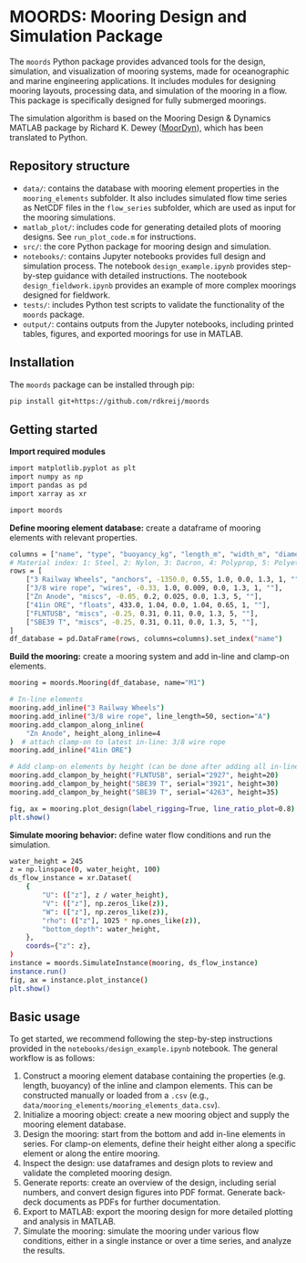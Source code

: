 # MOORDS: Mooring Design and Simulation Package

The `moords` Python package provides advanced tools for the design, simulation, and visualization of mooring systems, made for oceanographic and marine engineering applications. It includes modules for designing mooring layouts, processing data, and simulation of the mooring in a flow. This package is specifically designed for fully submerged moorings.

The simulation algorithm is based on the Mooring Design & Dynamics MATLAB package by Richard K. Dewey ([MoorDyn](https://web.uvic.ca/~rdewey/mooring/moordyn.php)), which has been translated to Python. 

<!-- ## Features
- Mooring design: enables the configuration of both in-line and clamp-on mooring elements.
- Visualization: generates detailed tables and plots for mooring layouts, including serial numbers. The package also supports exporting mooring designs to MATLAB for additional detailed plotting.
- Automated reporting: converts design overviews into PDFs for streamlined documentation.
- Mooring simulation: simulates mooring behavior under various flow conditions, either as a single instance or over a time series.  -->

## Repository structure
- `data/`: contains the database with mooring element properties in the `mooring_elements` subfolder. It also includes simulated flow time series as NetCDF files in the `flow_series` subfolder, which are used as input for the mooring simulations.
- `matlab_plot/`: includes code for generating detailed plots of mooring designs. See `run_plot_code.m` for instructions.
- `src/`: the core Python package for mooring design and simulation.
- `notebooks/`: contains Jupyter notebooks provides full design and simulation process. The notebook `design_example.ipynb` provides step-by-step guidance with detailed instructions. The nootebook `design_fieldwork.ipynb` provides an example of more complex moorings designed for fieldwork.
- `tests/`: includes Python test scripts to validate the functionality of the `moords` package.
- `output/`: contains outputs from the Jupyter notebooks, including printed tables, figures, and exported moorings for use in MATLAB.

## Installation
The `moords` package can be installed through pip:

```bash
pip install git+https://github.com/rdkreij/moords
```

## Getting started
**Import required modules**
```bash
import matplotlib.pyplot as plt
import numpy as np
import pandas as pd
import xarray as xr

import moords
```
**Define mooring element database:** create a dataframe of mooring elements with relevant properties.
```bash
columns = ["name", "type", "buoyancy_kg", "length_m", "width_m", "diameter_m", "drag", "material", "comment"]
# Material index: 1: Steel, 2: Nylon, 3: Dacron, 4: Polyprop, 5: Polyethy, 6: Kevlar, 7: Aluminum, 8: Dyneema
rows = [
    ["3 Railway Wheels", "anchors", -1350.0, 0.55, 1.0, 0.0, 1.3, 1, ""],
    ["3/8 wire rope", "wires", -0.33, 1.0, 0.009, 0.0, 1.3, 1, ""],
    ["Zn Anode", "miscs", -0.05, 0.2, 0.025, 0.0, 1.3, 5, ""],
    ["41in ORE", "floats", 433.0, 1.04, 0.0, 1.04, 0.65, 1, ""],
    ["FLNTUSB", "miscs", -0.25, 0.31, 0.11, 0.0, 1.3, 5, ""],
    ["SBE39 T", "miscs", -0.25, 0.31, 0.11, 0.0, 1.3, 5, ""],
]
df_database = pd.DataFrame(rows, columns=columns).set_index("name")
```
**Build the mooring:** create a mooring system and add in-line and clamp-on elements.
```bash
mooring = moords.Mooring(df_database, name="M1") 

# In-line elements
mooring.add_inline("3 Railway Wheels")
mooring.add_inline("3/8 wire rope", line_length=50, section="A")
mooring.add_clampon_along_inline(
    "Zn Anode", height_along_inline=4
)  # attach clamp-on to latest in-line: 3/8 wire rope
mooring.add_inline("41in ORE")

# Add clamp-on elements by height (can be done after adding all in-line elements)
mooring.add_clampon_by_height("FLNTUSB", serial="2927", height=20)
mooring.add_clampon_by_height("SBE39 T", serial="3921", height=30)
mooring.add_clampon_by_height("SBE39 T", serial="4263", height=35)

fig, ax = mooring.plot_design(label_rigging=True, line_ratio_plot=0.8)
plt.show()
```

**Simulate mooring behavior:** define water flow conditions and run the simulation.
```bash
water_height = 245
z = np.linspace(0, water_height, 100)
ds_flow_instance = xr.Dataset(
    {
        "U": (["z"], z / water_height),
        "V": (["z"], np.zeros_like(z)),
        "W": (["z"], np.zeros_like(z)),
        "rho": (["z"], 1025 * np.ones_like(z)),
        "bottom_depth": water_height,
    },
    coords={"z": z},
)
instance = moords.SimulateInstance(mooring, ds_flow_instance)
instance.run()
fig, ax = instance.plot_instance()
plt.show()
```

## Basic usage

To get started, we recommend following the step-by-step instructions provided in the `notebooks/design_example.ipynb` notebook. The general workflow is as follows:

1. Construct a mooring element database containing the properties (e.g. length, buoyancy) of the inline and clampon elements. This can be constructed manually or loaded from a `.csv` (e.g., `data/mooring_elements/mooring_elements_data.csv`).
1. Initialize a mooring object: create a new mooring object and supply the mooring element database.
2. Design the mooring: start from the bottom and add in-line elements in series. For clamp-on elements, define their height either along a specific element or along the entire mooring.
3. Inspect the design: use dataframes and design plots to review and validate the completed mooring design.
4. Generate reports: create an overview of the design, including serial numbers, and convert design figures into PDF format. Generate back-deck documents as PDFs for further documentation.
5. Export to MATLAB: export the mooring design for more detailed plotting and analysis in MATLAB.
6. Simulate the mooring: simulate the mooring under various flow conditions, either in a single instance or over a time series, and analyze the results.
